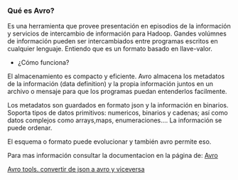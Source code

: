 ### Qué es Avro?

Es una herramienta que provee presentación en episodios de la información y servicios de intercambio de información  para Hadoop. 
Gandes volúmnes de información pueden ser intercambiados entre programas escritos en cualquier lenguaje.
Entiendo que es un formato basado en llave-valor. 

- ¿Cómo funciona?

El almacenamiento es compacto  y eficiente.
Avro almacena los metadatos de la información (data definition) y la  propia información juntos en un archivo o mensaje para que los programas puedan entenderlos facilmente.

Los metadatos son guardados en formato json y la información en binarios.
Soporta tipos de datos primitivos: numericos, binarios y cadenas; así como datos complejos como arrays,maps, enumeraciones.... La información se puede ordenar. 

El esquema o formato puede evolucionar  y también avro permite eso.


Para mas información consultar la documentacion en la página de: [Avro](https://avro.apache.org/docs/1.7.7/)


[Avro tools. convertir de json a avro y viceversa](http://www.michael-noll.com/blog/2013/03/17/reading-and-writing-avro-files-from-the-command-line/)
